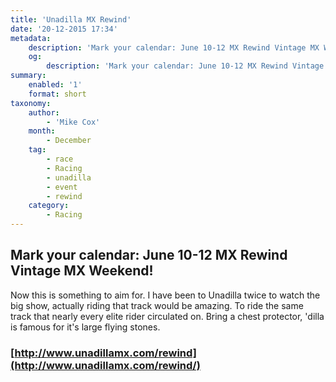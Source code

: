 ```yaml
---
title: 'Unadilla MX Rewind'
date: '20-12-2015 17:34'
metadata:
    description: 'Mark your calendar: June 10-12 MX Rewind Vintage MX Weekend! Bring a chest protector,''dilla is famous for it''s large flying stones.'
    og:
        description: 'Mark your calendar: June 10-12 MX Rewind Vintage MX Weekend! Bring a chest protector,''dilla is famous for it''s large flying stones.'
summary:
    enabled: '1'
    format: short
taxonomy:
    author:
        - 'Mike Cox'
    month:
        - December
    tag:
        - race
        - Racing
        - unadilla
        - event
        - rewind
    category:
        - Racing
---
```


## Mark your calendar: June 10-12 MX Rewind Vintage MX Weekend!

Now this is something to aim for.  I have been to Unadilla twice to watch the big show, actually riding that track would be amazing.  To ride the same track that nearly every elite rider circulated on. Bring a chest protector, 'dilla is famous for it's large flying stones.

### [http://www.unadillamx.com/rewind](http://www.unadillamx.com/rewind/)

